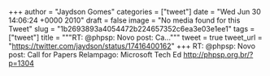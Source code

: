 
+++
author = "Jaydson Gomes"
categories = ["tweet"]
date = "Wed Jun 30 14:06:24 +0000 2010"
draft = false
image = "No media found for this Tweet"
slug = "1b2693893a4054472b224657352c6ea3e03e1ee1"
tags = ["tweet"]
title = """RT: @phpsp: Novo post: Ca..."""
tweet = true
tweet_url = "https://twitter.com/jaydson/status/17416400162"
+++
RT: @phpsp: Novo post: Call for Papers Relampago: Microsoft Tech Ed http://phpsp.org.br/?p=1304
